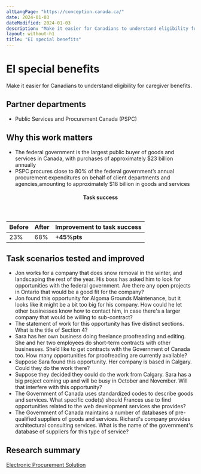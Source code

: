 ```yaml
---
altLangPage: "https://conception.canada.ca/"
date: 2024-01-03
dateModified: 2024-01-03
description: "Make it easier for Canadians to understand eligibility for caregiver benefits."
layout: without-h1
title: "EI special benefits"
---
```

<h1 property="name headline" id="wb-cont" dir="ltr">EI special benefits</h1>
<p>Make it easier for Canadians to understand eligibility for caregiver benefits.</p>
<h2>Partner departments</h2>
<ul>
  <li>Public Services and Procurement Canada (PSPC)</li>
</ul>
<h2>Why this work matters</h2>
<ul>
  <li class="custli">The federal government is the largest public buyer of goods and services in Canada, with purchases of approximately $23 billion annually</li>
  <li>PSPC procures close to 80% of the federal government’s annual procurement expenditures on behalf of client departments and agencies,amounting to approximately $18 billion in goods and services</li>
</ul>
<div class="row mrgn-tp-lg mrgn-bttm-lg">
  <div class="col-md-8">
    <div class="panel panel-success">
      <header class="panel-heading">
        <h4 class="panel-title text-center">Task success</h4>
      </header>
      <table class="table">
        <thead>
          <tr style="">
            <th scope="col" class="col-md-3">Before</th>
            <th scope="col" class="col-md-3">After</th>
            <th scope="col" class="col-md-6">Improvement to task success</th>
          </tr>
        </thead>
        <tbody>
          <tr>
            <td class="table-smnum">23%</td>
            <td class="table-smnum">68%</td>
            <td class="table-smnum"><span class="text-success"><strong>+45%pts</strong></span></td>
          </tr>
        </tbody>
      </table>
    </div>
  </div>
</div>
<h2>Task scenarios tested and improved</h2>
<ul class="custul">
  <li class="custli">Jon works for a company that does snow removal in the winter, and landscaping the rest of the year. His boss has asked him to look for opportunities with the federal government. Are there any open projects in Ontario that would be a good fit for the company?</li>
  <li class="custli">Jon found this opportunity for Algoma Grounds Maintenance, but it looks like it might be a bit too big for his company. How could he let other businesses know how to contact him, in case there's a larger company that would be willing to sub-contract?</li>
  <li class="custli">The statement of work for this opportunity has five distinct sections. What is the title of Section 4?</li>
  <li class="custli">Sara has her own business doing freelance proofreading and editing. She and her two employees do short-term contracts with other businesses. She’d like to get contracts with the Government of Canada too. How many opportunities for proofreading are currently available?</li>
  <li class="custli">Suppose Sara found this opportunity. Her company is based in Calgary. Could they do the work there?</li>
  <li class="custli">Suppose they decided they could do the work from Calgary. Sara has a big project coming up and will be busy in October and November. Will that interfere with this opportunity?</li>
  <li class="custli">The Government of Canada uses standardized codes to describe goods and services. What specific code(s) should Frances use to find opportunities related to the web development services she provides?</li>
  <li class="custli">The Government of Canada maintains a number of databases of pre-qualified suppliers of goods and services. Richard's company provides architectural consulting services. What is the name of the government's database of suppliers for this type of service?</li>
</ul>
<h2>Research summary</h2>
<p><a href="https://blog.canada.ca/research-summaries/electronic-procurement-research-summary.html">Electronic Procurement Solution</a></p>
